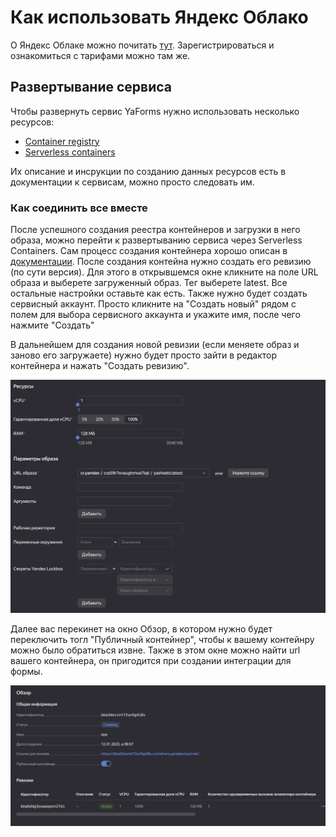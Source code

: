 # Как использовать Яндекс Облако
О Яндекс Облаке можно почитать [тут](https://cloud.yandex.ru/). Зарегистрироваться и ознакомиться с тарифами можно там же.

## Развертывание сервиса
Чтобы развернуть сервис YaForms нужно использовать несколько ресурсов:
- [Container registry](https://cloud.yandex.ru/docs/container-registry/)
- [Serverless containers](https://cloud.yandex.ru/docs/serverless-containers/)

Их описание и инсрукции по созданию данных ресурсов есть в документации к сервисам, можно просто следовать им.

### Как соединить все вместе
После успешного создания реестра контейнеров и загрузки в него образа, можно перейти к развертыванию сервиса через Serverless Containers. Сам процесс создания контейнера хорошо описан в [документации](https://cloud.yandex.ru/docs/serverless-containers/quickstart#create-container). После создания контейна нужно создать его ревизию (по сути версия). Для этого в открывшемся окне кликните на поле URL образа и выберете загруженный образ. Тег выберете latest. Все остальные настройки оставьте как есть. Также нужно будет создать сервисный аккаунт. Просто кликните на "Создать новый" рядом с полем для выбора сервисного аккаунта и укажите имя, после чего нажмите "Создать"

В дальнейшем для создания новой ревизии (если меняете образ и заново его загружаете) нужно будет просто зайти в редактор контейнера и нажать "Создать ревизию".

![](res/screenshot_1.png)

Далее вас перекинет на окно Обзор, в котором нужно будет переключить тогл "Публичный контейнер", чтобы к вашему контейнру можно было обратиться извне. Также в этом окне можно найти url вашего контейнера, он пригодится при создании интеграции для формы.

![](res/screenshot_2.png)